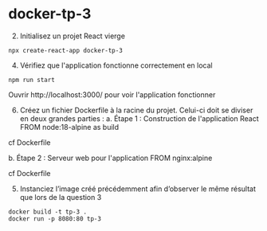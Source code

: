 # docker-tp-3

2. Initialisez un projet React vierge

```
npx create-react-app docker-tp-3
```

4. Vérifiez que l'application fonctionne correctement en local

```
npm run start
```

Ouvrir http://localhost:3000/ pour voir l'application fonctionner

6. Créez un fichier Dockerfile à la racine du projet. Celui-ci doit se diviser en deux grandes parties :
a. Étape 1 : Construction de l'application React
FROM node:18-alpine as build

cf Dockerfile

b. Étape 2 : Serveur web pour l'application
FROM nginx:alpine

cf Dockerfile

5. Instanciez l’image créé précédemment afin d’observer le même résultat que lors de la question 3

```
docker build -t tp-3 .
docker run -p 8080:80 tp-3
```
